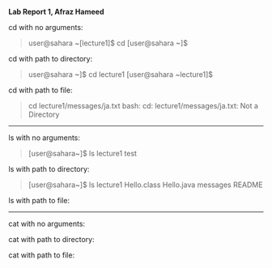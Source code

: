 **Lab Report 1, Afraz Hameed**

cd with no arguments:

> user@sahara ~[lecture1]$ cd
> [user@sahara ~]$ 

cd with path to directory:

> user@sahara ~]$ cd lecture1
> [user@sahara ~lecture1]$

cd with path to file:

> cd lecture1/messages/ja.txt
> bash: cd: lecture1/messages/ja.txt: Not a Directory

---

ls with no arguments:

> [user@sahara~]$ ls 
> lecture1 test

ls with path to directory:

> [user@sahara~]$ ls lecture1
> Hello.class Hello.java messages README

ls with path to file:

---

cat with no arguments:

cat with path to directory:

cat with path to file:
